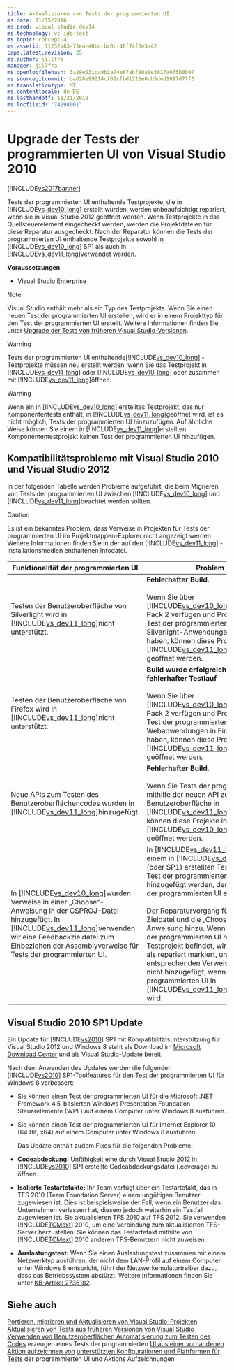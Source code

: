 ```yaml
---
title: Aktualisieren von Tests der programmierten UI
ms.date: 11/15/2016
ms.prod: visual-studio-dev14
ms.technology: vs-ide-test
ms.topic: conceptual
ms.assetid: 11232a83-73ea-46bd-bc0c-46f74f6e3a42
caps.latest.revision: 35
ms.author: jillfra
manager: jillfra
ms.openlocfilehash: 3a29e531ca9b2a74e67abf80a0e3017a0f5b0b07
ms.sourcegitcommit: bad28e99214cf62cfbd1222e8cb5ded1997d7ff0
ms.translationtype: MT
ms.contentlocale: de-DE
ms.lasthandoff: 11/21/2019
ms.locfileid: "74298001"
---
```

# <a name="upgrading-coded-ui-tests-from-visual-studio-2010"></a>Upgrade der Tests der programmierten UI von Visual Studio 2010
[!INCLUDE[vs2017banner](../includes/vs2017banner.md)]

Tests der programmierten UI enthaltende Testprojekte, die in [!INCLUDE[vs_dev10_long](../includes/vs-dev10-long-md.md)] erstellt wurden, werden unbeaufsichtigt repariert, wenn sie in Visual Studio 2012 geöffnet werden. Wenn Testprojekte in das Quellsteuerelement eingecheckt werden, werden die Projektdateien für diese Reparatur ausgecheckt. Nach der Reparatur können die Tests der programmierten UI enthaltende Testprojekte sowohl in [!INCLUDE[vs_dev10_long](../includes/vs-dev10-long-md.md)] SP1 als auch in [!INCLUDE[vs_dev11_long](../includes/vs-dev11-long-md.md)]verwendet werden.

 **Voraussetzungen**

- Visual Studio Enterprise

> [!NOTE]
> Visual Studio enthält mehr als ein Typ des Testprojekts. Wenn Sie einen neuen Test der programmierten UI erstellen, wird er in einem Projekttyp für den Test der programmierten UI erstellt. Weitere Informationen finden Sie unter [Upgrade der Tests von früheren Visual Studio-Versionen](https://msdn.microsoft.com/e9c8b7f6-bd72-448e-8edb-d090dcc5cf52).

> [!WARNING]
> Tests der programmierten UI enthaltende[!INCLUDE[vs_dev10_long](../includes/vs-dev10-long-md.md)] -Testprojekte müssen neu erstellt werden, wenn Sie das Testprojekt in [!INCLUDE[vs_dev11_long](../includes/vs-dev11-long-md.md)] oder [!INCLUDE[vs_dev10_long](../includes/vs-dev10-long-md.md)] oder zusammen mit [!INCLUDE[vs_dev11_long](../includes/vs-dev11-long-md.md)]öffnen.

> [!WARNING]
> Wenn ein in [!INCLUDE[vs_dev10_long](../includes/vs-dev10-long-md.md)] erstelltes Testprojekt, das nur Komponententests enthält, in [!INCLUDE[vs_dev11_long](../includes/vs-dev11-long-md.md)]geöffnet wird, ist es nicht möglich, Tests der programmierten UI hinzuzufügen. Auf ähnliche Weise können Sie einem in [!INCLUDE[vs_dev11_long](../includes/vs-dev11-long-md.md)]erstellten Komponententestprojekt keinen Test der programmierten UI hinzufügen.

## <a name="compatibility-issues-between-visual-studio-2010-and-visual-studio-2012"></a>Kompatibilitätsprobleme mit Visual Studio 2010 und Visual Studio 2012
 In der folgenden Tabelle werden Probleme aufgeführt, die beim Migrieren von Tests der programmierten UI zwischen [!INCLUDE[vs_dev10_long](../includes/vs-dev10-long-md.md)] und [!INCLUDE[vs_dev11_long](../includes/vs-dev11-long-md.md)]beachtet werden sollten.

> [!CAUTION]
> Es ist ein bekanntes Problem, dass Verweise in Projekten für Tests der programmierten UI im Projektmappen-Explorer nicht angezeigt werden. Weitere Informationen finden Sie in der auf den [!INCLUDE[vs_dev11_long](../includes/vs-dev11-long-md.md)] -Installationsmedien enthaltenen Infodatei.

|Funktionalität der programmierten UI|Problem|Lösung|
|----------------------------|-----------|--------------|
|Testen der Benutzeroberfläche von Silverlight wird in [!INCLUDE[vs_dev11_long](../includes/vs-dev11-long-md.md)]nicht unterstützt.|**Fehlerhafter Build.**<br /><br /> Wenn Sie über [!INCLUDE[vs_dev10_long](../includes/vs-dev10-long-md.md)] Feature Pack 2 verfügen und Projekte für den Test der programmierten UI für Silverlight-Anwendungen erstellt haben, können diese Projekte in [!INCLUDE[vs_dev11_long](../includes/vs-dev11-long-md.md)]nicht geöffnet werden.|Es wird empfohlen, dass Sie diese Projekte nur in [!INCLUDE[vs_dev10_long](../includes/vs-dev10-long-md.md)] Feature Pack 2 verwalten.|
|Testen der Benutzeroberfläche von Firefox wird in [!INCLUDE[vs_dev11_long](../includes/vs-dev11-long-md.md)]nicht unterstützt.|**Build wurde erfolgreich erstellt, fehlerhafter Testlauf**<br /><br /> Wenn Sie über [!INCLUDE[vs_dev10_long](../includes/vs-dev10-long-md.md)] Feature Pack 2 verfügen und Projekte für den Test der programmierten UI für Webanwendungen in Firefox erstellt haben, können diese Projekte in [!INCLUDE[vs_dev11_long](../includes/vs-dev11-long-md.md)]nicht geöffnet werden.|Es wird empfohlen, dass Sie diese Projekte nur in [!INCLUDE[vs_dev10_long](../includes/vs-dev10-long-md.md)] Feature Pack 2 verwalten.|
|Neue APIs zum Testen des Benutzeroberflächencodes wurden in [!INCLUDE[vs_dev11_long](../includes/vs-dev11-long-md.md)]hinzugefügt.|**Fehlerhafter Build.**<br /><br /> Wenn Sie Tests der programmierten UI mithilfe der neuen API zum Testen der Benutzeroberfläche in [!INCLUDE[vs_dev11_long](../includes/vs-dev11-long-md.md)]erstellen, können diese Projekte in [!INCLUDE[vs_dev10_long](../includes/vs-dev10-long-md.md)]nicht geöffnet werden.|Projekte mit der neuen API sollten nur in [!INCLUDE[vs_dev11_long](../includes/vs-dev11-long-md.md)] verwaltet werden.|
|In [!INCLUDE[vs_dev10_long](../includes/vs-dev10-long-md.md)]wurden Verweise in einer „Choose“-Anweisung in der CSPROJ-Datei hinzugefügt. In [!INCLUDE[vs_dev11_long](../includes/vs-dev11-long-md.md)]verwenden wir eine Feedbackzieldatei zum Einbeziehen der Assemblyverweise für Tests der programmierten UI.|In [!INCLUDE[vs_dev11_long](../includes/vs-dev11-long-md.md)]kann einem in [!INCLUDE[vs_dev10_long](../includes/vs-dev10-long-md.md)] (oder SP1) erstellten Testprojekt kein Test der programmierten UI hinzugefügt werden, der keinen Test der programmierten UI enthielt.<br /><br /> Der Reparaturvorgang fügt die Zieldatei und die „Choose“-Anweisung hinzu. Wenn sich ein Test der programmierten UI nicht im Testprojekt befindet, wird das Projekt als repariert markiert, und die entsprechenden Verweise werden nicht hinzugefügt, wenn der Test der programmierten UI in [!INCLUDE[vs_dev11_long](../includes/vs-dev11-long-md.md)]hinzugefügt wird.|Sie müssen mithilfe von [!INCLUDE[vs_dev11_long](../includes/vs-dev11-long-md.md)] ein neues Testprojekt in derselben Projektmappe erstellen und Ihren neuen Test der programmierten UI darin hinzufügen. Alternativ können Sie Tests der programmierten UI in [!INCLUDE[vs_dev10_long](../includes/vs-dev10-long-md.md)] SP1 hinzufügen und dieses Projekt in [!INCLUDE[vs_dev11_long](../includes/vs-dev11-long-md.md)]öffnen.|

## <a name="UpgradingCodedUIFromVS2010_Update"></a> Visual Studio 2010 SP1 Update
 Ein Update für [!INCLUDE[vs2010](../includes/vs2010-md.md)] SP1 mit Kompatibilitätsunterstützung für Visual Studio 2012 und Windows 8 steht als Download im [Microsoft Download Center](https://www.microsoft.com/download/details.aspx?id=34677) und als Visual Studio-Update bereit.

 Nach dem Anwenden des Updates werden die folgenden [!INCLUDE[vs2010](../includes/vs2010-md.md)] SP1-Toolfeatures für den Test der programmierten UI für Windows 8 verbessert:

- Sie können einen Test der programmierten UI für die Microsoft .NET Framework 4.5-basierten Windows Presentation Foundation-Steuerelemente (WPF) auf einem Computer unter Windows 8 ausführen.

- Sie können einen Test der programmierten UI für Internet Explorer 10 (64 Bit, x64) auf einem Computer unter Windows 8 ausführen.

  Das Update enthält zudem Fixes für die folgenden Probleme:

- **Codeabdeckung:** Unfähigkeit eine durch Visual Studio 2012 in [!INCLUDE[vs2010](../includes/vs2010-md.md)] SP1 erstellte Codeabdeckungsdatei (.coverage) zu öffnen.

- **Isolierte Testartefakte:** Ihr Team verfügt über ein Testartefakt, das in TFS 2010 (Team Foundation Server) einem ungültigen Benutzer zugewiesen ist. Dies ist beispielsweise der Fall, wenn ein Benutzer das Unternehmen verlassen hat, diesem jedoch weiterhin ein Testfall zugewiesen ist. Sie aktualisieren TFS 2010 auf TFS 2012. Sie verwenden [!INCLUDE[TCMext](../includes/tcmext-md.md)] 2010, um eine Verbindung zum aktualisierten TFS-Server herzustellen. Sie können das Testartefakt mithilfe von [!INCLUDE[TCMext](../includes/tcmext-md.md)] 2010 anderen TFS-Benutzern nicht zuweisen.

- **Auslastungstest:** Wenn Sie einen Auslastungstest zusammen mit einem Netzwerktyp ausführen, der nicht dem LAN-Profil auf einem Computer unter Windows 8 entspricht, führt der Netzwerkemulatortreiber dazu, dass das Betriebssystem abstürzt. Weitere Informationen finden Sie unter [KB-Artikel 2736182](https://support.microsoft.com/help/2736182/a-gdr-update-for-visual-studio-2010-sp1-is-available-to-add-compatibil).

## <a name="see-also"></a>Siehe auch
 [Portieren, migrieren und Aktualisieren von Visual Studio-Projekten](../porting/porting-migrating-and-upgrading-visual-studio-projects.md) [Aktualisieren von Tests aus früheren Versionen von Visual Studio](https://msdn.microsoft.com/e9c8b7f6-bd72-448e-8edb-d090dcc5cf52) [Verwenden von Benutzeroberflächen Automatisierung zum Testen des Codes](../test/use-ui-automation-to-test-your-code.md) erzeugen eines Tests der programmierten [UI aus einer vorhandenen Aktion aufzeichnen von](https://msdn.microsoft.com/library/56736963-9027-493b-b5c4-2d4e86d1d497) [unterstützten Konfigurationen und Plattformen für Tests](../test/supported-configurations-and-platforms-for-coded-ui-tests-and-action-recordings.md) der programmierten UI und Aktions Aufzeichnungen
